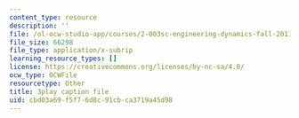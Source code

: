 ```yaml
---
content_type: resource
description: ''
file: /ol-ocw-studio-app/courses/2-003sc-engineering-dynamics-fall-2011/cbd03a69f5f76d8c91cbca3719a45d98_iMz0LiqjFmE.srt
file_size: 66298
file_type: application/x-subrip
learning_resource_types: []
license: https://creativecommons.org/licenses/by-nc-sa/4.0/
ocw_type: OCWFile
resourcetype: Other
title: 3play caption file
uid: cbd03a69-f5f7-6d8c-91cb-ca3719a45d98
---
```

